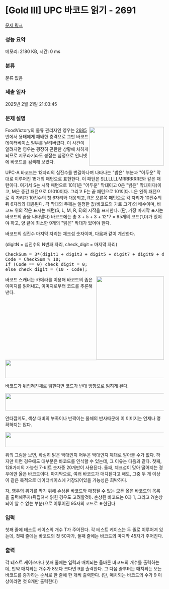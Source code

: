 # [Gold III] UPC 바코드 읽기 - 2691 

[문제 링크](https://www.acmicpc.net/problem/2691) 

### 성능 요약

메모리: 2180 KB, 시간: 0 ms

### 분류

분류 없음

### 제출 일자

2025년 2월 21일 21:03:45

### 문제 설명

<p><img alt="" src="https://www.acmicpc.net/upload/images/bar1.png" style="float:right; height:123px; width:237px">FoodVictory의 물류 관리자인 영우는 <a href="https://www.acmicpc.net/problem/2685">2685</a>번에서 용태에게 패배한 충격으로 그만 바코드 데이터베이스 일부를 날려버렸다. 이 사건이 알려지면 영우는 굉장히 곤란한 상황에 처하게 되므로 지푸라기라도 붙잡는 심정으로 인터넷에 바코드를 검색해 보았다.</p>

<p>UPC-A 바코드는 12자리의 십진수를 번갈아나며 나타나는 "밝은" 부분과 "어두운" 막대로 이루어진 15개의 패턴으로 표현한다. 이 패턴은 SLLLLLLMRRRRRRE와 같은 패턴이다. 여기서 S는 시작 패턴으로 101(1은 "어두운" 막대이고 0은 "밝은" 막대이다)이고, M은 중간 패턴으로 01010이다. 그리고 E는 끝 패턴으로 101이다. L은 왼쪽 패턴으로 각 자리가 10진수의 첫 6자리와 대응되고, R은 오른쪽 패턴으로 각 자리가 10진수의 뒤 6자리와 대응된다. 각 막대의 두께는 일정한 값(바코드의 가로 크기)의 배수이며, 바코드 위의 작은 표시는 패턴(S, L, M, R, E)의 시작을 표시한다. (단, 가장 마지막 표시는 바코드의 끝을 나타낸다) 바코드에는 총 3 + 5 + 3 + 12*7 = 95개의 코드(1,0)가 있어야 하고, 양 끝에 최소한 9개의 "밝은" 막대가 있어야 한다.</p>

<p>바코드의 십진수 마지막 자리는 체크섬 숫자이며, 다음과 같이 계산한다.</p>

<p>(digitN = 십진수의 N번째 자리, check_digit = 마지막 자리)</p>

<pre>CheckSum = 3*(digit1 + digit3 + digit5 + digit7 + digit9 + digit11) + digit2 + digit4 + digit6 + digit8 + digit10;
Code = CheckSum % 10;
If (Code == 0) check_digit = 0;
else check_digit = (10 - Code);</pre>

<p><img alt="" src="https://www.acmicpc.net/upload/images/bar2.png" style="float:right; height:265px; width:214px"></p>

<p>바코드 스캐너는 카메라를 이용해 바코드의 좁은 이미지를 읽어내고, 이미지로부터 코드를 추론해낸다.</p>

<p><img alt="" src="https://www.acmicpc.net/upload/images/bar3.png" style="height:58px; width:593px"></p>

<p>바코드가 뒤집혀진채로 읽힌다면 코드가 반대 방향으로 읽히게 된다.</p>

<p><img alt="" src="https://www.acmicpc.net/upload/images/bar4.png" style="height:55px; width:590px"></p>

<p>안타깝게도, 색상 대비의 부족이나 반짝이는 물체의 반사때문에 이 이미지는 언제나 명확하지는 않다.</p>

<p><img alt="" src="https://www.acmicpc.net/upload/images/bar5.png" style="height:48px; width:602px"></p>

<p>위의 그림을 보면, 확실히 밝은 막대인지 어두운 막대인지 제대로 알아볼 수가 없다. 하지만 이런 경우에도 대부분은 바코드를 인식할 수 있는데, 그 이유는 다음과 같다. 첫째, 128가지의 가능한 7-비트 숫자중 20개만이 사용된다. 둘째, 체크섬이 맞아 떨어지는 경우에만 옳은 바코드이다. 마지막으로, 여러 바코드가 매치된다고 해도, 그중 두 개 이상이 같은 목적으로 데이터베이스에 저장되어있을 가능성은 희박하다.</p>

<p>자, 영우의 위기를 막기 위해 손상된 바코드와 매칭될 수 있는 모든 옳은 바코드의 목록을 출력해주자(뒤집혀서 읽힌 경우도 고려할것!). 손상된 바코드는 0과 1, 그리고 ?(손상되어 알 수 없는 부분)으로 이루어진 95자의 코드로 표현된다</p>

### 입력 

 <p>첫째 줄에 테스트 케이스의 개수 T가 주어진다. 각 테스트 케이스는 두 줄로 이루어져 있는데, 첫째 줄에는 바코드의 첫 50자가, 둘째 줄에는 바코드의 마지막 45자가 주어진다.</p>

### 출력 

 <p>각 테스트 케이스마다 첫째 줄에는 입력과 매치되는 올바른 바코드의 개수를 출력하는데, 만약 매치되는 개수가 8보다 크다면 9를 출력한다. 그 다음 줄부터는 매치되는 모든 바코드를 증가하는 순서로 한 줄에 한 개씩 출력한다. (단, 매치되는 바코드의 수가 9 이상이라면 첫 8개만 출력한다)</p>

